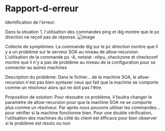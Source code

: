 # Rapport-d-erreur

Identification de l'erreur:

Dans la situation 1, l'utilisation des commandes ping et dig montre que le pc direction ne reçoit pas de réponse. 
![image](https://github.com/user-attachments/assets/abf30890-b5bf-45c8-8c4d-33f9f96ac23e)


Collecte de symptômes:
La commande dig sur le pc direction  montre que il y a un problème sur le serveur SOA au niveau de allow-recursion. L'utilisation de la commande ps -A, netstat -nltpu, checkzone et checkconf montre que il n'y a pas de problème au niveau de la configuration pour se connecter au autres machines

Description du problème:
Dans le fichier... de la machine SOA, le allow-recursion n'est pas bien syntaxer ceux qui fait que la machine se comporte comme un résolveur alors qui ne doit pas l'être.

Proposition de solution:
Pour résoudre ce problème, il faudra changer le paramètre de allow-recursion pour que la machine SOA ne se comporte plus comme un résolveur. Par après nous pouvons utiliser les commandes... pour vérifier si la machine fonctionne bien. Pour une double vérification, l'utilisation des machines du côté du client est éfficace pour bien observer si le problème est résolu ou non
